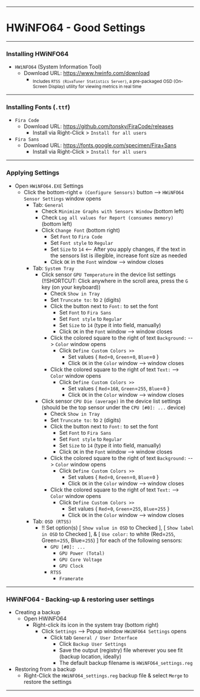 <!-- https://github.com/mcavallo-git/Coding/blob/main/windows/HWiNFO64/HWiNFO64%20-%20Good%20Settings.md -->

***

# HWiNFO64 - Good Settings

***

### Installing HWiNFO64
  - `HWiNFO64` (System Information Tool)
    - Download URL: https://www.hwinfo.com/download
      - <sub>Includes `RTSS (RivaTuner Statistics Server)`, a pre-packaged OSD (On-Screen Display) utility for viewing metrics in real time</sub>

***
### Installing Fonts (`.ttf`)
  - `Fira Code`
    - Download URL:  https://github.com/tonsky/FiraCode/releases
      - Install via Right-Click > `Install for all users`
  - `Fira Sans`
    - Download URL:  https://fonts.google.com/specimen/Fira+Sans
      - Install via Right-Click > `Install for all users`

***

### Applying Settings
  - Open `HWiNFO64.EXE` Settings
    - Click the bottom-right `⚙️ (Configure Sensors)` button --> `HWiNFO64 Sensor Settings` window opens 
      - Tab: `General`
        - Check `Minimize Graphs with Sensors Window`  (bottom left)
        - Check `Log all values for Report (consumes memory)`  (bottom left)
        - Click `Change Font`  (bottom right)
          - Set `Font` to `Fira Code`
          - Set `Font style` to `Regular`
          - Set `Size` to `14`   <-- After you apply changes, if the text in the sensors list is illegible, increase font size as needed
          - Click `OK` in the `Font` window --> window closes
      - Tab: `System Tray`
        - Click sensor `GPU Temperature` in the device list settings  (!!SHORTCUT: Click anywhere in the scroll area, press the `G` key (on your keyboard))
          - Check `Show in Tray`
          - Set `Truncate to:` to `2` (digits)
          - Click the button next to `Font:` to set the font
            - Set `Font` to `Fira Sans`
            - Set `Font style` to `Regular`
            - Set `Size` to `14` (type it into field, manually)
            - Click `OK` in the `Font` window  --> window closes
          - Click the colored square to the right of text `Background:`  --> `Color` window opens 
            - Click `Define Custom Colors >>`
              - Set values { `Red`=`0`, `Green`=`0`, `Blue`=`0` }
              - Click `OK` in the `Color` window --> window closes
          - Click the colored square to the right of text `Text:`  --> `Color` window opens 
            - Click `Define Custom Colors >>`
              - Set values { `Red`=`168`, `Green`=`255`, `Blue`=`0` }
              - Click `OK` in the `Color` window --> window closes
        - Click sensor `CPU Die (average)` in the device list settings  (should be the top sensor under the `CPU [#0]: ...` device)
          - Check `Show in Tray`
          - Set `Truncate to:` to `2` (digits)
          - Click the button next to `Font:` to set the font
            - Set `Font` to `Fira Sans`
            - Set `Font style` to `Regular`
            - Set `Size` to `14` (type it into field, manually)
            - Click `OK` in the `Font` window  --> window closes
          - Click the colored square to the right of text `Background:`  --> `Color` window opens 
            - Click `Define Custom Colors >>`
              - Set values { `Red`=`0`, `Green`=`0`, `Blue`=`0` }
              - Click `OK` in the `Color` window --> window closes
          - Click the colored square to the right of text `Text:`  --> `Color` window opens 
            - Click `Define Custom Colors >>`
              - Set values { `Red`=`0`, `Green`=`255`, `Blue`=`255` }
              - Click `OK` in the `Color` window --> window closes
      - Tab: `OSD (RTSS)`
        - !! Set option(s) [ `Show value in OSD` to Checked ], [ `Show label in OSD` to Checked ], & [ `Use color:` to white (Red=`255`, Green=`255`, Blue=`255`) ] for each of the following sensors:
          - `GPU [#0]: ...`
            - `GPU Power (Total)`
            - `GPU Core Voltage`
            - `GPU Clock`
          - `RTSS`
            - `Framerate`

***

### HWiNFO64 - Backing-up & restoring user settings
- Creating a backup
  - Open HWiNFO64
    - Right-click its icon in the system tray (bottom right)
      - Click `Settings` --> Popup window `HWiNFO64 Settings` opens
        - Click tab `General / User Interface`
          -  Click `Backup User Settings`
            - Save the output (registry) file wherever you see fit (backup location, ideally)
            - The default backup filename is `HWiNFO64_settings.reg`
- Restoring from a backup
  - Right-Click the `HWiNFO64_settings.reg` backup file & select `Merge` to restore the settings

***
